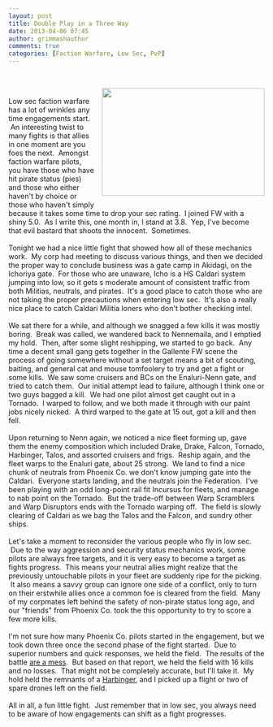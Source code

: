 ```yaml
---
layout: post
title: Double Play in a Three Way
date: 2013-04-06 07:45
author: grimmashauthor
comments: true
categories: [Faction Warfare, Low Sec, PvP]
---
```

<br /><div style="clear: both; text-align: center;"><a href="http://grimmash.com/wp-content/uploads/2013/04/PAP-17-3-Way-Fight-300x1991.jpg" style="clear: right; float: right; margin-bottom: 1em; margin-left: 1em;"><img border="0" height="212" src="http://grimmash.com/wp-content/uploads/2013/04/PAP-17-3-Way-Fight-300x1991-300x199.jpg" width="320" /></a></div><div style="clear: right; float: right; margin-bottom: 1em; margin-left: 1em;"><a href="http://grimmash.com/wp-content/uploads/2013/04/PAP-17-3-Way-Fight-300x1991.jpg" style="clear: left; float: left; margin-bottom: 1em; margin-right: 1em;"><br /></a></div><br /> Low sec faction warfare has a lot of wrinkles any time engagements start. &nbsp;An interesting twist to many fights is that allies in one moment are you foes the next. &nbsp;Amongst faction warfare pilots, you have those who have hit pirate status (pies) and those who either haven't by choice or those who haven't simply because it takes some time to drop your sec rating. &nbsp;I joined FW with a shiny 5.0. &nbsp;As I write this, one month in, I stand at 3.8. &nbsp;Yep, I've become that evil bastard that shoots the innocent. &nbsp;Sometimes. <br /><br />Tonight we had a nice little fight that showed how all of these mechanics work. &nbsp;My corp had meeting to discuss various things, and then we decided the proper way to conclude business was a gate camp in Akidagi, on the Ichoriya gate. &nbsp;For those who are unaware, Icho is a HS Caldari system jumping into low, so it gets s moderate amount of consistent traffic from both Militias, neutrals, and pirates. &nbsp;It's a good place to catch those who are not taking the proper precautions when entering low sec. &nbsp;It's also a really nice place to catch Caldari Militia loners who don't bother checking intel.<br /><br />We sat there for a while, and although we snagged a few kills it was mostly boring. &nbsp;Break was called, we wandered back to Nennemaila, and I emptied my hold. &nbsp;Then, after some slight reshipping, we started to go back. &nbsp;Any time a decent small gang gets together in the Gallente FW scene the process of going somewhere without a set target means a bit of scouting, baiting, and general cat and mouse tomfoolery to try and get a fight or some kills. &nbsp;We saw some cruisers and BCs on the Enaluri-Nenn gate, and tried to catch them. &nbsp;Our initial attempt lead to failure, although I think one or two guys bagged a kill. &nbsp;We had one pilot almost get caught out in a Tornado. &nbsp;I warped to follow, and we both made it through with our paint jobs nicely nicked. &nbsp;A third warped to the gate at 15 out, got a kill and then fell.<br /><br />Upon returning to Nenn again, we noticed a nice fleet forming up, gave them the enemy composition which included Drake, Drake, Falcon, Tornado, Harbinger, Talos, and assorted cruisers and frigs. &nbsp;Reship again, and the fleet warps to the Enaluri gate, about 25 strong. &nbsp;We land to find a nice chunk of neutrals from Phoenix Co. we don't know jumping gate into the Caldari. &nbsp;Everyone starts landing, and the neutrals join the Federation. &nbsp;I've been playing with an odd long-point rail fit Incursus for fleets, and manage to nab point on the Tornado. &nbsp;But the trade-off between Warp Scramblers and Warp Disruptors ends with the Tornado warping off. &nbsp;The field is slowly clearing of Caldari as we bag the Talos and the Falcon, and sundry other ships.<br /><br />Let's take a moment to reconsider the various people who fly in low sec. &nbsp;Due to the way aggression and security status mechanics work, some pilots are always free targets, and it is very easy to become a target as fights progress. &nbsp;This means your neutral allies might realize that the previously untouchable pilots in your fleet are suddenly ripe for the picking. &nbsp;It also means a savvy group can ignore one side of a conflict, only to turn on their erstwhile allies once a common foe is cleared from the field. &nbsp;Many of my corpmates left behind the safety of non-pirate status long ago, and our "friends" from Phoenix Co. took the this opportunity to try to score a few more kills.<br /><br />I'm not sure how many Phoenix Co. pilots started in the engagement, but we took down three once the second phase of the fight started. &nbsp;Due to superior numbers and quick responses, we held the field. &nbsp;The results of the battle <a href="http://eve-kill.net/?a=kill_related&amp;kll_id=17119174">are a mess</a>. &nbsp;But based on that report, we held the field with 16 kills and no losses. &nbsp;That might not be completely accurate, but I'll take it.&nbsp; My hold held the remnants of a <a href="http://eve-kill.net/?a=kill_detail&amp;kll_id=17119174">Harbinger</a>, and I picked up a flight or two of spare drones left on the field.<br /><br />All in all, a fun little fight. &nbsp;Just remember that in low sec, you always need to be aware of how engagements can shift as a fight progresses.

